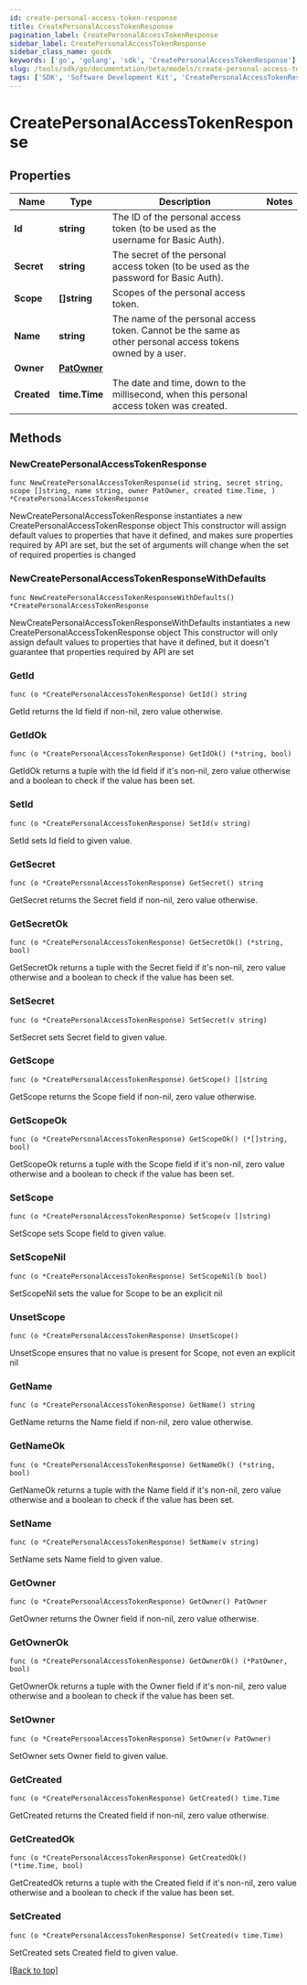 ```yaml
---
id: create-personal-access-token-response
title: CreatePersonalAccessTokenResponse
pagination_label: CreatePersonalAccessTokenResponse
sidebar_label: CreatePersonalAccessTokenResponse
sidebar_class_name: gosdk
keywords: ['go', 'golang', 'sdk', 'CreatePersonalAccessTokenResponse'] 
slug: /tools/sdk/go/documentation/beta/models/create-personal-access-token-response
tags: ['SDK', 'Software Development Kit', 'CreatePersonalAccessTokenResponse']
---
```


# CreatePersonalAccessTokenResponse

## Properties

Name | Type | Description | Notes
------------ | ------------- | ------------- | -------------
**Id** | **string** | The ID of the personal access token (to be used as the username for Basic Auth). | 
**Secret** | **string** | The secret of the personal access token (to be used as the password for Basic Auth). | 
**Scope** | **[]string** | Scopes of the personal  access token. | 
**Name** | **string** | The name of the personal access token. Cannot be the same as other personal access tokens owned by a user. | 
**Owner** | [**PatOwner**](PatOwner) |  | 
**Created** | **time.Time** | The date and time, down to the millisecond, when this personal access token was created. | 

## Methods

### NewCreatePersonalAccessTokenResponse

`func NewCreatePersonalAccessTokenResponse(id string, secret string, scope []string, name string, owner PatOwner, created time.Time, ) *CreatePersonalAccessTokenResponse`

NewCreatePersonalAccessTokenResponse instantiates a new CreatePersonalAccessTokenResponse object
This constructor will assign default values to properties that have it defined,
and makes sure properties required by API are set, but the set of arguments
will change when the set of required properties is changed

### NewCreatePersonalAccessTokenResponseWithDefaults

`func NewCreatePersonalAccessTokenResponseWithDefaults() *CreatePersonalAccessTokenResponse`

NewCreatePersonalAccessTokenResponseWithDefaults instantiates a new CreatePersonalAccessTokenResponse object
This constructor will only assign default values to properties that have it defined,
but it doesn't guarantee that properties required by API are set

### GetId

`func (o *CreatePersonalAccessTokenResponse) GetId() string`

GetId returns the Id field if non-nil, zero value otherwise.

### GetIdOk

`func (o *CreatePersonalAccessTokenResponse) GetIdOk() (*string, bool)`

GetIdOk returns a tuple with the Id field if it's non-nil, zero value otherwise
and a boolean to check if the value has been set.

### SetId

`func (o *CreatePersonalAccessTokenResponse) SetId(v string)`

SetId sets Id field to given value.


### GetSecret

`func (o *CreatePersonalAccessTokenResponse) GetSecret() string`

GetSecret returns the Secret field if non-nil, zero value otherwise.

### GetSecretOk

`func (o *CreatePersonalAccessTokenResponse) GetSecretOk() (*string, bool)`

GetSecretOk returns a tuple with the Secret field if it's non-nil, zero value otherwise
and a boolean to check if the value has been set.

### SetSecret

`func (o *CreatePersonalAccessTokenResponse) SetSecret(v string)`

SetSecret sets Secret field to given value.


### GetScope

`func (o *CreatePersonalAccessTokenResponse) GetScope() []string`

GetScope returns the Scope field if non-nil, zero value otherwise.

### GetScopeOk

`func (o *CreatePersonalAccessTokenResponse) GetScopeOk() (*[]string, bool)`

GetScopeOk returns a tuple with the Scope field if it's non-nil, zero value otherwise
and a boolean to check if the value has been set.

### SetScope

`func (o *CreatePersonalAccessTokenResponse) SetScope(v []string)`

SetScope sets Scope field to given value.


### SetScopeNil

`func (o *CreatePersonalAccessTokenResponse) SetScopeNil(b bool)`

 SetScopeNil sets the value for Scope to be an explicit nil

### UnsetScope
`func (o *CreatePersonalAccessTokenResponse) UnsetScope()`

UnsetScope ensures that no value is present for Scope, not even an explicit nil
### GetName

`func (o *CreatePersonalAccessTokenResponse) GetName() string`

GetName returns the Name field if non-nil, zero value otherwise.

### GetNameOk

`func (o *CreatePersonalAccessTokenResponse) GetNameOk() (*string, bool)`

GetNameOk returns a tuple with the Name field if it's non-nil, zero value otherwise
and a boolean to check if the value has been set.

### SetName

`func (o *CreatePersonalAccessTokenResponse) SetName(v string)`

SetName sets Name field to given value.


### GetOwner

`func (o *CreatePersonalAccessTokenResponse) GetOwner() PatOwner`

GetOwner returns the Owner field if non-nil, zero value otherwise.

### GetOwnerOk

`func (o *CreatePersonalAccessTokenResponse) GetOwnerOk() (*PatOwner, bool)`

GetOwnerOk returns a tuple with the Owner field if it's non-nil, zero value otherwise
and a boolean to check if the value has been set.

### SetOwner

`func (o *CreatePersonalAccessTokenResponse) SetOwner(v PatOwner)`

SetOwner sets Owner field to given value.


### GetCreated

`func (o *CreatePersonalAccessTokenResponse) GetCreated() time.Time`

GetCreated returns the Created field if non-nil, zero value otherwise.

### GetCreatedOk

`func (o *CreatePersonalAccessTokenResponse) GetCreatedOk() (*time.Time, bool)`

GetCreatedOk returns a tuple with the Created field if it's non-nil, zero value otherwise
and a boolean to check if the value has been set.

### SetCreated

`func (o *CreatePersonalAccessTokenResponse) SetCreated(v time.Time)`

SetCreated sets Created field to given value.



[[Back to top]](#) 


